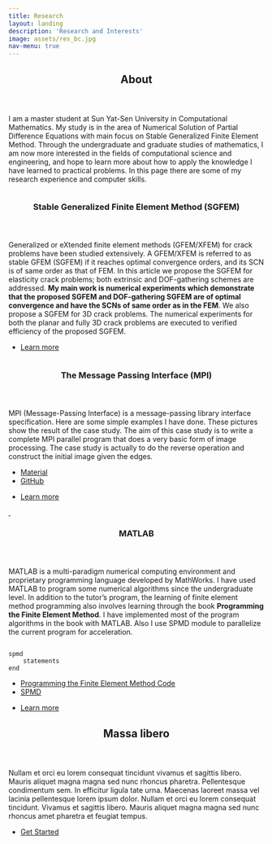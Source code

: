 ```yaml
---
title: Research
layout: landing
description: 'Research and Interests'
image: assets/res_bc.jpg
nav-menu: true
---
```


<!-- Main -->
<div id="main">

<!-- One -->
<section id="one">
	<div class="inner">
		<header class="major">
			<h2>About</h2>
		</header>
		<p>I am a master student at Sun Yat-Sen University in Computational Mathematics. My study is in the area of Numerical Solution of Partial Difference Equations with main focus on Stable Generalized Finite Element Method. Through the undergraduate and graduate studies of mathematics, I am now more interested in the fields of computational science and engineering, and hope to learn more about how to apply the knowledge I have learned to practical problems. In this page there are some of my research experience and computer skills.</p>
	</div>
</section>

<!-- Two -->
<section id="two" class="spotlights">
	<section>
		<a href="assets/Research.jpg" class="image">
			<img src="assets/Research.jpg" alt="" data-position="right center"/>
		</a>
		<div class="content">
			<div class="inner">
				<header class="major">
					<h3>Stable Generalized Finite Element Method (SGFEM)</h3>
				</header>
				<p>Generalized or eXtended finite element methods (GFEM/XFEM) for crack problems have been studied extensively. A GFEM/XFEM is referred to as stable GFEM (SGFEM) if it reaches optimal convergence orders, and its SCN is of same order as that of FEM. In this article we propose the SGFEM for elasticity crack problems; both extrinsic and DOF-gathering schemes are addressed. <b>My main work is numerical experiments
which demonstrate that the proposed SGFEM and DOF-gathering SGFEM are of optimal convergence and have the SCNs of same order as in the FEM</b>. We also propose a SGFEM for 3D crack problems. The numerical experiments for both the planar and fully 3D crack problems are executed to verified efficiency of the proposed SGFEM.</p>
				<ul class="actions">
					<li><a href="https://doi.org/10.1002/nme.6347" class="button">Learn more</a></li>
				</ul>
			</div>
		</div>
	</section>
	<section>
		<a href="landing.html" class="image">
			<div class="box alt">
				<div class="row 50% uniform">
					<div class="4u"><span class="image fit"><img src="assets/edge192x128.jpg" alt="" /></span></div>
					<div class="4u"><span class="image fit"><img src="assets/edge512x384.jpg" alt="" /></span></div>
					<!-- Break -->
					<div class="4u"><span class="image fit"><img src="assets/edge768x768.jpg" alt="" /></span></div>
					<div class="4u"><span class="image fit"><img src="assets/mpi_image192x128.jpg" alt="" /></span></div>
					<!-- Break -->
					<div class="4u"><span class="image fit"><img src="assets/mpi_image512x384.jpg" alt="" /></span></div>
					<div class="4u"><span class="image fit"><img src="assets/mpi_image768x768.jpg" alt="" /></span></div>
				</div>
			</div>
		</a>
		<div class="content">
			<div class="inner">
				<header class="major">
					<h3>The Message Passing Interface (MPI)</h3>
				</header>
				<p>MPI (Message-Passing Interface) is a message-passing library interface specification. Here are some simple examples I have done. These pictures show the result of the case study. The aim of this case study is to write a complete MPI parallel program that does a very basic form of image processing. The case study is actually to do the reverse operation and construct the initial image given the edges. 
				<ul>
					<li><a href="http://archer.ac.uk/training/course-material/2014/07/MPI_Edi/">Material</a></li>
					<li><a href="https://github.com/CuiCu-618/MPI">GitHub</a></li>
				</ul>
				</p>
				<ul class="actions">
					<li><a href="https://github.com/CuiCu-618" class="button">Learn more</a></li>
				</ul>
			</div>
		</div>
	</section>
	<section>
		<a href="generic.html" class="image">
			<img src="assets/times_for_fixed_nel_129 copy.jpg" alt="" />
			<img src="assets/times_for_proc_40 copy.jpg" alt="" />
<!-- 			<div class="box alt">
				<div class="">
					<div class="4u"><span class="image fit"><img src="assets/times_for_fixed_nel_129 copy.jpg" alt="" /></span></div>
					<div class="4u"><span class="image fit"><img src="assets/times_for_proc_40 copy.jpg" alt="" /></span></div>
				</div>
			</div> -->
		</a>
		<div class="content">
			<div class="inner">
				<header class="major">
					<h3>MATLAB</h3>
				</header>
				<p>MATLAB is a multi-paradigm numerical computing environment and proprietary programming language developed by MathWorks. I have used MATLAB to program some numerical algorithms since the undergraduate level. In addition to the tutor’s program, the learning of finite element method programming also involves learning through the book <b>Programming the Finite Element Method</b>. I have implemented most of the program algorithms in the book with MATLAB. Also I use SPMD module to parallelize the current program for acceleration. </p>		
<pre><code>
spmd
    statements
end
</code></pre>
				<ul>
					<li><a href="https://github.com/CuiCu-618/matlab_version">Programming the Finite Element Method Code</a></li>
					<li><a href="https://www.mathworks.com/help/parallel-computing/spmd.html?s_tid=srchtitle">SPMD</a></li>
				</ul>
				<ul class="actions">
					<li><a href="generic.html" class="button">Learn more</a></li>
				</ul>
			</div>
		</div>
	</section>
</section>

<!-- Three -->
<section id="three">
	<div class="inner">
		<header class="major">
			<h2>Massa libero</h2>
		</header>
		<p>Nullam et orci eu lorem consequat tincidunt vivamus et sagittis libero. Mauris aliquet magna magna sed nunc rhoncus pharetra. Pellentesque condimentum sem. In efficitur ligula tate urna. Maecenas laoreet massa vel lacinia pellentesque lorem ipsum dolor. Nullam et orci eu lorem consequat tincidunt. Vivamus et sagittis libero. Mauris aliquet magna magna sed nunc rhoncus amet pharetra et feugiat tempus.</p>
		<ul class="actions">
			<li><a href="generic.html" class="button next">Get Started</a></li>
		</ul>
	</div>
</section>

</div>
